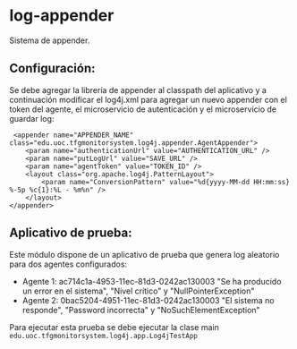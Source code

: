 # log-appender
Sistema de appender. 

## Configuración:
Se debe agregar la librería de appender al classpath del aplicativo y a continuación modificar el log4j.xml para agregar
un  nuevo appender con el token del agente, el microservicio de autenticación y el microservicio
de guardar log:

```
 <appender name="APPENDER_NAME" class="edu.uoc.tfgmonitorsystem.log4j.appender.AgentAppender">        
    <param name="authenticationUrl" value="AUTHENTICATION_URL" />
    <param name="putLogUrl" value="SAVE_URL" />
    <param name="agentToken" value="TOKEN_ID" />
    <layout class="org.apache.log4j.PatternLayout">
        <param name="ConversionPattern" value="%d{yyyy-MM-dd HH:mm:ss} %-5p %c{1}:%L - %m%n" />
    </layout>
</appender>
```

## Aplicativo de prueba:
Este módulo dispone de un aplicativo de prueba que genera log aleatorio para dos agentes configurados:

- Agente 1: ac714c1a-4953-11ec-81d3-0242ac130003  "Se ha producido un error en el sistema", "Nivel crítico" y "NullPointerException"
- Agente 2: 0bac5204-4951-11ec-81d3-0242ac130003  "El sistema no responde", "Password incorrecta" y  "NoSuchElementException"

Para ejecutar esta prueba se debe ejecutar la clase main `edu.uoc.tfgmonitorsystem.log4j.app.Log4jTestApp`